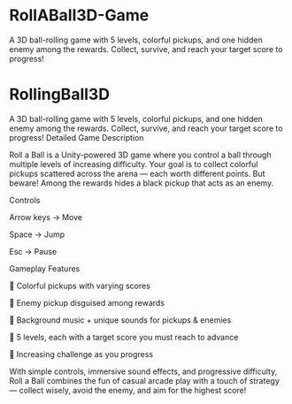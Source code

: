 # RollABall3D-Game
A 3D ball-rolling game with 5 levels, colorful pickups, and one hidden enemy among the rewards. Collect, survive, and reach your target score to progress!
# RollingBall3D
A 3D ball-rolling game with 5 levels, colorful pickups, and one hidden enemy among the rewards. Collect, survive, and reach your target score to progress!
Detailed Game Description

Roll a Ball is a Unity-powered 3D game where you control a ball through multiple levels of increasing difficulty. Your goal is to collect colorful pickups scattered across the arena — each worth different points. But beware! Among the rewards hides a black pickup that acts as an enemy.

Controls

Arrow keys → Move

Space → Jump

Esc → Pause

Gameplay Features

🎨 Colorful pickups with varying scores

🖤 Enemy pickup disguised among rewards

🎼 Background music + unique sounds for pickups & enemies

🎯 5 levels, each with a target score you must reach to advance

🚀 Increasing challenge as you progress

With simple controls, immersive sound effects, and progressive difficulty, Roll a Ball combines the fun of casual arcade play with a touch of strategy — collect wisely, avoid the enemy, and aim for the highest score!
